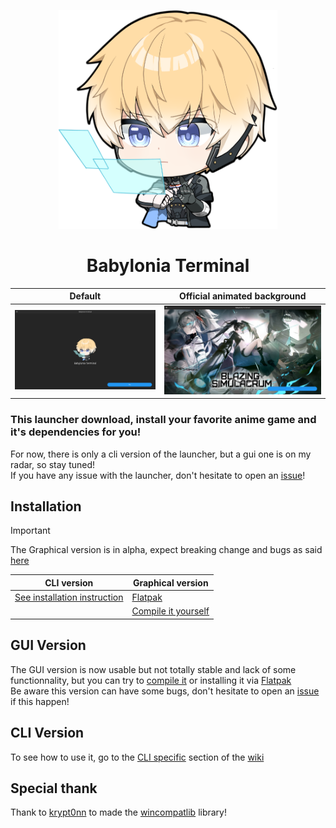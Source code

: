 <p align="center">
    <img src="./docs/Lee6.png" title="Babylonia terminal" alt="babylonia terminal" width="350" height="350"/><br>
</p>

<div align="center">
    <h1>Babylonia Terminal</h1>
</div>

| Default | Official animated background |
|-|-|
|<img src="./docs/Screenshot1.png"/>|<img src="./docs/Screenshot2.png" alt="Screenshot 2"/>|

### This launcher download, install your favorite anime game and it's dependencies for you!
For now, there is only a cli version of the launcher, but a gui one is on my radar, so stay tuned!  
If you have any issue with the launcher, don't hesitate to open an [issue](https://github.com/ALEZ-DEV/Babylonia-terminal/issues)!

## Installation

> [!IMPORTANT]  
> The Graphical version is in alpha, expect breaking change and bugs as said [here](https://github.com/ALEZ-DEV/Babylonia-terminal#gui-version)

| CLI version | Graphical version |
|-|-|
| [See installation instruction](https://github.com/ALEZ-DEV/Babylonia-terminal/wiki/Installation#installing-cli-version) | [Flatpak](https://github.com/ALEZ-DEV/Babylonia-terminal/wiki/Installation#installing-via-flatpak) |
|| [Compile it yourself](https://github.com/ALEZ-DEV/Babylonia-terminal/tree/master/babylonia_terminal_launcher) |

## GUI Version

The GUI version is now usable but not totally stable and lack of some functionnality, but you can try to [compile it](https://github.com/ALEZ-DEV/Babylonia-terminal/tree/master/babylonia_terminal_launcher) or installing it via [Flatpak](https://github.com/ALEZ-DEV/Babylonia-terminal/wiki/Installation#installing-via-flatpak)  
Be aware this version can have some bugs, don't hesitate to open an [issue](https://github.com/ALEZ-DEV/Babylonia-terminal/issues) if this happen!

## CLI Version

To see how to use it, go to the [CLI specific](https://github.com/ALEZ-DEV/Babylonia-terminal/wiki/CLI-Specific) section of the [wiki](https://github.com/ALEZ-DEV/Babylonia-terminal/wiki)

## Special thank

Thank to [krypt0nn](https://github.com/krypt0nn) to made the [wincompatlib](https://github.com/krypt0nn/wincompatlib) library!
